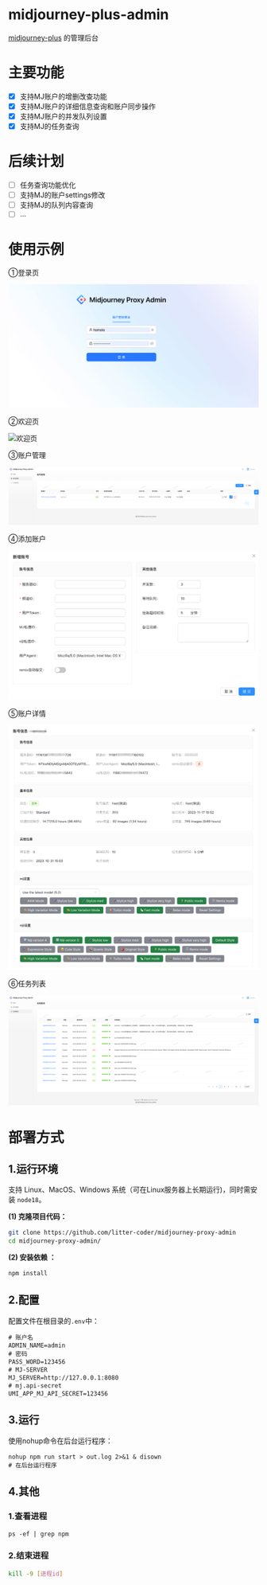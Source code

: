 # midjourney-plus-admin
[midjourney-plus](https://github.com/huaixia18/mj-plus.git) 的管理后台

# 主要功能

- [x] 支持MJ账户的增删改查功能
- [x] 支持MJ账户的详细信息查询和账户同步操作
- [x] 支持MJ账户的并发队列设置
- [x] 支持MJ的任务查询

# 后续计划

- [ ] 任务查询功能优化
- [ ] 支持MJ的账户settings修改
- [ ] 支持MJ的队列内容查询
- [ ] ...

# 使用示例

①登录页

<img src="https://raw.githubusercontent.com/litter-coder/midjourney-proxy-admin/main/docs/login.png" alt="登录页"/>

②欢迎页

<img src="https://raw.githubusercontent.com/litter-coder/midjourney-proxy-admin/main/docs/welcome.png" alt="欢迎页"/>

③账户管理

<img src="https://raw.githubusercontent.com/litter-coder/midjourney-proxy-admin/main/docs/account.png" alt="账户管理"/>

④添加账户

<img src="https://raw.githubusercontent.com/litter-coder/midjourney-proxy-admin/main/docs/account_add.png" alt="添加账户"/>

⑤账户详情

<img src="https://raw.githubusercontent.com/litter-coder/midjourney-proxy-admin/main/docs/account_info.png" alt="账户详情"/>

⑥任务列表

<img src="https://raw.githubusercontent.com/litter-coder/midjourney-proxy-admin/main/docs/task.png" alt="任务列表"/>

# 部署方式

## 1.运行环境

支持 Linux、MacOS、Windows 系统（可在Linux服务器上长期运行)，同时需安装 `node18`。

**(1) 克隆项目代码：**

```bash
git clone https://github.com/litter-coder/midjourney-proxy-admin
cd midjourney-proxy-admin/
```

**(2) 安装依赖 ：**

```bash
npm install
```

## 2.配置

配置文件在根目录的`.env`中：

```shell
# 账户名
ADMIN_NAME=admin
# 密码
PASS_WORD=123456
# MJ-SERVER
MJ_SERVER=http://127.0.0.1:8080
# mj.api-secret
UMI_APP_MJ_API_SECRET=123456
```

## 3.运行

使用nohup命令在后台运行程序：

```
nohup npm run start > out.log 2>&1 & disown
# 在后台运行程序
```

## 4.其他

### 1.查看进程

```shell
ps -ef | grep npm
```

### 2.结束进程

```sh
kill -9 [进程id]
```
